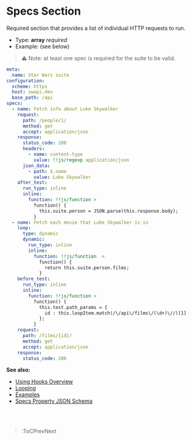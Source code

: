 # Specs Section

Required section that provides a list of individual HTTP requests to run.

- Type: **array** _required_
- Example: (see below)

> ⚠️ Note: at least one spec is required for the suite to be valid.

```yaml | specs/star-wars-service.yml
meta:
  name: Star Wars suite
configuration:
  scheme: https
  host: swapi.dev
  base_path: /api
specs:
  - name: Fetch info about Luke Skywalker
    request:
      path: /people/1/
      method: get
      accept: application/json
    response:
      status_code: 200
      headers:
        - name: content-type
          value: !!js/regexp application/json
      json_data:
        - path: $.name
          value: Luke Skywalker
    after_test:
      run_type: inline
      inline:
        function: !!js/function >
          function() {
            this.suite.person = JSON.parse(this.response.body);
          }
  - name: Fetch each movie that Luke Skywalker is in
    loop:
      type: dynamic
      dynamic:
        run_type: inline
        inline:
          function: !!js/function  >
            function() {
              return this.suite.person.films;
            }
    before_test:
      run_type: inline
      inline:
        function: !!js/function >
          function() {
            this.test.path_params = {
              id : this.loopItem.match(/\/api\/films\/(\d+)\//)[1]
            };
          }
    request:
      path: /films/{id}/
      method: get
      accept: application/json
    response:
      status_code: 200
```

**See also:**

- [Using Hooks Overview](/docs/hooks/overview)
- [Looping](/docs/reusing-specs/looping)
- [Examples](https://github.com/blossomfinance/rest-ez/tree/master/test/cli/src/suites)
- [Specs Property JSON Schema](https://github.com/blossomfinance/rest-ez/blob/master/lib/schema/yaml/suite.json)

<br><br>

> :ToCPrevNext
